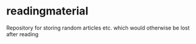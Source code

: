 # readingmaterial
Repository for storing random articles etc. which would otherwise be lost after reading
